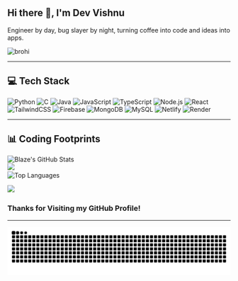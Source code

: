 ## Hi there 👋, I'm Dev Vishnu
   Engineer by day, bug slayer by night, turning coffee into code and ideas into apps.

<img src="https://komarev.com/ghpvc/?username=brohi&label=Profile%20views&color=0e75b6&style=flat" alt="brohi" /> 

---

## 💻 Tech Stack
![Python](https://img.shields.io/badge/python-3670A0?style=for-the-badge&logo=python&logoColor=ffdd54) 
![C](https://img.shields.io/badge/c-%2300599C.svg?style=for-the-badge&logo=c&logoColor=white) 
![Java](https://img.shields.io/badge/java-%23ED8B00.svg?style=for-the-badge&logo=openjdk&logoColor=white) 
![JavaScript](https://img.shields.io/badge/javascript-%23323330.svg?style=for-the-badge&logo=javascript&logoColor=%23F7DF1E) 
![TypeScript](https://img.shields.io/badge/typescript-%23007ACC.svg?style=for-the-badge&logo=typescript&logoColor=white) 
![Node.js](https://img.shields.io/badge/node.js-339933?style=for-the-badge&logo=nodedotjs&logoColor=white) 
![React](https://img.shields.io/badge/react-%2320232a.svg?style=for-the-badge&logo=react&logoColor=%2361DAFB) 
![TailwindCSS](https://img.shields.io/badge/tailwindcss-%2338B2AC.svg?style=for-the-badge&logo=tailwind-css&logoColor=white) 
![Firebase](https://img.shields.io/badge/firebase-%23039BE5.svg?style=for-the-badge&logo=firebase) 
![MongoDB](https://img.shields.io/badge/mongodb-%234ea94b.svg?style=for-the-badge&logo=mongodb&logoColor=white) 
![MySQL](https://img.shields.io/badge/mysql-4479A1.svg?style=for-the-badge&logo=mysql&logoColor=white) 
![Netlify](https://img.shields.io/badge/netlify-%23000000.svg?style=for-the-badge&logo=netlify&logoColor=#00C7B7) 
![Render](https://img.shields.io/badge/render-%46E3B7.svg?style=for-the-badge&logo=render&logoColor=white)

---

## 📊 Coding Footprints

![Blaze's GitHub Stats](https://github-readme-stats.vercel.app/api?username=Red-Phoenix-01&theme=nightowl&hide_border=false&include_all_commits=true&count_private=true)<br/>
![](https://nirzak-streak-stats.vercel.app/?user=Red-Phoenix-01&theme=nightowl&hide_border=false)<br/>
![Top Languages](https://github-readme-stats.vercel.app/api/top-langs/?username=Red-Phoenix-01&theme=nightowl&hide_border=false&include_all_commits=true&count_private=true&layout=compact)


[![](https://visitcount.itsvg.in/api?id=Red-Phoenix-01&icon=0&color=0)](https://visitcount.itsvg.in)



### Thanks for Visiting my GitHub Profile!

---
<p align="center">
<img src="https://raw.githubusercontent.com/Red-Phoenix-01/Red-Phoenix-01/refs/heads/output/github-contribution-grid-snake-dark.svg">
</p>

